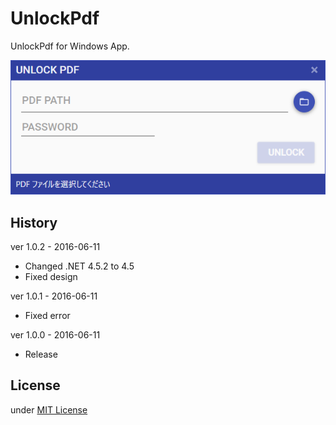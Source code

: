 UnlockPdf
=============

UnlockPdf for Windows App.

![UnlockPdf](Assets/UnlockPdf.png)

History
-------
ver 1.0.2 - 2016-06-11
* Changed .NET 4.5.2 to 4.5
* Fixed design

ver 1.0.1 - 2016-06-11
* Fixed error

ver 1.0.0 - 2016-06-11
* Release

License
-------
under [MIT License](LICENSE)
